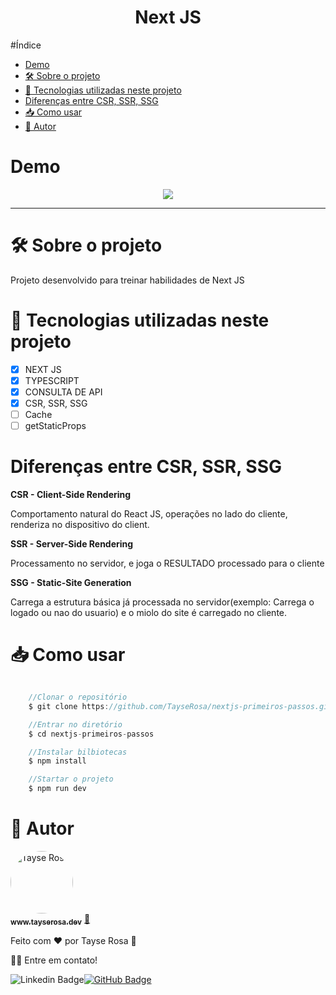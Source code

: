 <h1 align="center"> Next JS</h1>

#Índice
- [Demo](#demo)
- [🛠 Sobre o projeto](#-sobre-o-projeto)
- [🚀 Tecnologias utilizadas neste projeto](#-tecnologias-utilizadas-neste-projeto)
- [Diferenças entre CSR, SSR, SSG](#diferenças-entre-csr-ssr-ssg)
- [📥 Como usar](#-como-usar)
- [🚀 Autor](#-autor)
  

# Demo
<p align="center">
<img src="./readme.gif" align="center" />
</p>

---
# 🛠 Sobre o projeto

<p>Projeto desenvolvido para treinar habilidades de Next JS</p>


# 🚀 Tecnologias utilizadas neste projeto

- [x] NEXT JS
- [x] TYPESCRIPT
- [x] CONSULTA DE API
- [x] CSR, SSR, SSG
- [ ] Cache
- [ ] getStaticProps

# Diferenças entre CSR, SSR, SSG
**CSR - Client-Side Rendering**

Comportamento natural do React JS, operações no lado do cliente, renderiza no dispositivo do client.

**SSR - Server-Side Rendering**

Processamento no servidor, e joga o RESULTADO processado para o cliente

**SSG - Static-Site Generation**

Carrega a estrutura básica já processada no servidor(exemplo: Carrega o logado ou nao do usuario) e o miolo do site é carregado no cliente.


# 📥 Como usar
```js

    //Clonar o repositório
    $ git clone https://github.com/TayseRosa/nextjs-primeiros-passos.git

    //Entrar no diretório
    $ cd nextjs-primeiros-passos

    //Instalar bilbiotecas
    $ npm install

    //Startar o projeto
    $ npm run dev

``` 

# 🚀 Autor

<a href="https://www.tayserosa.dev">
 <img style="border-radius: 50%;" src="https://avatars.githubusercontent.com/u/31596454?v=4" width="100px;" alt="Tayse Rosa" style="border-radius:50%"/>
 <br />
 <sub><b>www.tayserosa.dev</b></sub></a> <a href="https://www.tayserosa.dev" title="Tayse Rosa" target="_blank">🚀</a>


Feito com ❤️ por Tayse Rosa 🚀

👋🏽 Entre em contato!

![Linkedin Badge](https://img.shields.io/badge/-TayseRosa-blue?style=flat-square&logo=Linkedin&logoColor=white&link=https://www.linkedin.com/in/tayse-rosa-3b683151/)[![GitHub Badge](https://img.shields.io/badge/GitHub-100000?style=for-the-badge&logo=github&logoColor=white)](https://github.com/TayseRosa/)
